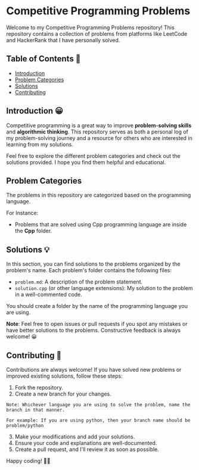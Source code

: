 # Competitive Programming Problems

Welcome to my Competitive Programming Problems repository! This repository contains a collection of problems from platforms like LeetCode and HackerRank that I have personally solved.

## Table of Contents 📝

- [Introduction](#introduction)
- [Problem Categories](#problem-categories)
- [Solutions](#solutions)
- [Contributing](#contributing)
<!-- - [License](#license) -->

## Introduction 😀

Competitive programming is a great way to improve **problem-solving skills** and **algorithmic thinking**. This repository serves as both a personal log of my problem-solving journey and a resource for others who are interested in learning from my solutions.

Feel free to explore the different problem categories and check out the solutions provided. I hope you find them helpful and educational.

## Problem Categories

The problems in this repository are categorized based on the programming language.

For Instance:

- Problems that are solved using Cpp programming language are inside the **Cpp** folder.

## Solutions 💡

In this section, you can find solutions to the problems organized by the problem's name. Each problem's folder contains the following files:

- `problem.md`: A description of the problem statement.
- `solution.cpp` (or other language extensions): My solution to the problem in a well-commented code.

You should create a folder by the name of the programming language you are using.

**Note**: Feel free to open issues or pull requests if you spot any mistakes or have better solutions to the problems. Constructive feedback is always welcome! 😀

## Contributing 🤝

Contributions are always welcome! If you have solved new problems or improved existing solutions, follow these steps:

1. Fork the repository.
2. Create a new branch for your changes.

```
Note: Whichever language you are using to solve the problem, name the branch in that manner.

For example: If you are using python, then your branch name should be problem/python
```

3. Make your modifications and add your solutions.
4. Ensure your code and explanations are well-documented.
5. Create a pull request, and I'll review it as soon as possible.

<!-- ## License

This repository is licensed under the [MIT License](LICENSE). You are free to use the code and solutions here, but please refer to the License file for more details. -->

Happy coding! 👨‍💻
